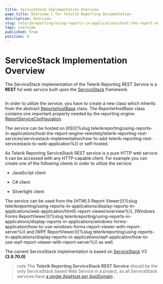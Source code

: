 ```yaml
---
title: ServiceStack Implementation Overview
page_title: Overview | for Telerik Reporting Documentation
description: Overview
slug: telerikreporting/using-reports-in-applications/host-the-report-engine-remotely/telerik-reporting-rest-services/servicestack-implementation/overview
tags: overview
published: True
position: 0
---
```


# ServiceStack Implementation Overview



The ServiceStack implementation of the Telerik Reporting REST Service is a __REST__ ful web service         built upon the  [ServiceStack](https://servicestack.net/)  framework.       

## 

In order to utilize the service, you have to create a new class which inherits from the abstract           [ReportsHostBase](/reporting/api/Telerik.Reporting.Services.ServiceStack.ReportsHostBase)           class. The *ReportsHostBase*  class contains one important property needed by the reporting           engine: [ReportServiceConfiguration](/reporting/api/Telerik.Reporting.Services.ServiceStack.ReportsHostBase#Telerik_Reporting_Services_ServiceStack_ReportsHostBase_ReportServiceConfiguration).         

The service can be hosted on [IIS]({%slug telerikreporting/using-reports-in-applications/host-the-report-engine-remotely/telerik-reporting-rest-services/servicestack-implementation/how-to-add-telerik-reporting-rest-servicestack-to-web-application%}) or self-hosted.         

As Telerik Reporting ServiceStack REST service is a pure HTTP web service it can be accessed           with any HTTP-capable client. For example you can create one of the following clients in order           to utilize the service:         

* JavaScript client

* C# client

* Silverlight client

The service can be used from the [HTML5 Report Viewer]({%slug telerikreporting/using-reports-in-applications/display-reports-in-applications/web-application/html5-report-viewer/overview%}),           [Windows Forms ReportViewer]({%slug telerikreporting/using-reports-in-applications/display-reports-in-applications/windows-forms-application/how-to-use-windows-forms-report-viewer-with-report-server%})           and [WPF ReportViewer]({%slug telerikreporting/using-reports-in-applications/display-reports-in-applications/wpf-application/how-to-use-wpf-report-viewer-with-report-server%}) as well.         

The current ServiceStack implementation is based on            [ServiceStack](https://servicestack.net/)            V3 __(3.9.70.0)__ 

>note The  __Telerik Reporting ServiceStack REST Service__  should be the only ServiceStack based Web Service in a project, as all ServiceStack services have  [a single AppHost per AppDomain](                 http://mono.servicestack.net/ServiceStack.Hello/#AppHost               ) .           

